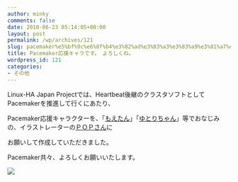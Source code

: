 ```yaml
---
author: minky
comments: false
date: 2010-06-23 05:14:05+00:00
layout: post
permalink: /wp/archives/121
slug: pacemaker%e5%bf%9c%e6%8f%b4%e3%82%ad%e3%83%a3%e3%83%a9%e3%81%a7%e3%81%99%e3%80%82%e3%80%80%e3%82%88%e3%82%8d%e3%81%97%e3%81%8f%e3%81%ad%e3%80%82
title: Pacemaker応援キャラです。　よろしくね。
wordpress_id: 121
categories:
- その他
---
```


Linux-HA Japan Projectでは、Heartbeat後継のクラスタソフトとしてPacemakerを推進して行くにあたり、

Pacemaker応援キャラクターを、「[もえたん](http://www.ink-chan.com/index.html)」「[ゆとりちゃん](http://yutori-chan.jp/)」等でおなじみの、イラストレーターの[ＰＯＰさん](http://www.ne.jp/asahi/magneticwave/popcan/)に

お願いして作成していただきました。

Pacemaker共々、よろしくお願いいたします。


[![](/assets/images/wp-content/86327ba189747f0c6043a54cada995de-1024x640.jpg)](/wp/archives/121/%e5%85%a8%e5%93%a1)


 
